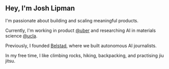 ## Hey, I'm Josh Lipman

I'm passionate about building and scaling meaningful products.

Currently, I'm working in product [@uber](https://www.uber.com/) and researching AI in materials science [@ucla](https://dskoda.com/).

Previously, I founded [Belstad](https://apps.apple.com/us/app/belstad/id6618159376), where we built autonomous AI journalists.

In my free time, I like climbing rocks, hiking, backpacking, and practising jiu jitsu.

<!--
**joshualipman123/joshualipman123** is a ✨ _special_ ✨ repository because its `README.md` (this file) appears on your GitHub profile.

Here are some ideas to get you started:

- 🔭 I’m currently working on ...
- 🌱 I’m currently learning ...
- 👯 I’m looking to collaborate on ...
- 🤔 I’m looking for help with ...
- 💬 Ask me about ...
- 📫 How to reach me: ...
- 😄 Pronouns: ...
- ⚡ Fun fact: ...
-->
